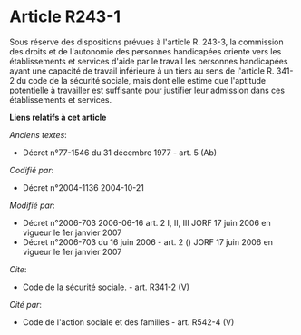 # Article R243-1

Sous réserve des dispositions prévues à l'article R. 243-3, la commission des droits et de l'autonomie des personnes
handicapées oriente vers les établissements et services d'aide par le travail les personnes handicapées ayant une capacité de
travail inférieure à un tiers au sens de l'article R. 341-2 du code de la sécurité sociale, mais dont elle estime que
l'aptitude potentielle à travailler est suffisante pour justifier leur admission dans ces établissements et services.

**Liens relatifs à cet article**

_Anciens textes_:

  - Décret n°77-1546 du 31 décembre 1977 - art. 5 (Ab)

_Codifié par_:

  - Décret n°2004-1136 2004-10-21

_Modifié par_:

  - Décret n°2006-703 2006-06-16 art. 2 I, II, III JORF 17 juin 2006 en vigueur le 1er janvier 2007
  - Décret n°2006-703 du 16 juin 2006 - art. 2 () JORF 17 juin 2006 en vigueur le 1er janvier 2007

_Cite_:

  - Code de la sécurité sociale. - art. R341-2 (V)

_Cité par_:

  - Code de l'action sociale et des familles - art. R542-4 (V)

